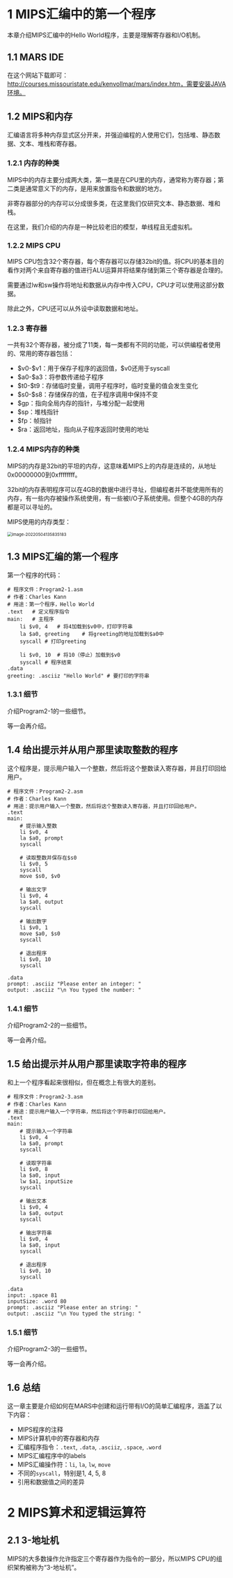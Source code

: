 # 1 MIPS汇编中的第一个程序

本章介绍MIPS汇编中的Hello World程序，主要是理解寄存器和I/O机制。

## 1.1 MARS IDE

在这个网站下载即可：http://courses.missouristate.edu/kenvollmar/mars/index.htm，需要安装JAVA环境。

## 1.2 MIPS和内存

汇编语言将多种内存显式区分开来，并强迫编程的人使用它们，包括堆、静态数据、文本、堆栈和寄存器。

### 1.2.1 内存的种类

MIPS中的内存主要分成两大类，第一类是在CPU里的内存，通常称为寄存器；第二类是通常意义下的内存，是用来放置指令和数据的地方。

非寄存器部分的内存可以分成很多类，在这里我们仅研究文本、静态数据、堆和栈。

在这里，我们介绍的内存是一种比较老旧的模型，单线程且无虚拟机。

### 1.2.2 MIPS CPU

MIPS CPU包含32个寄存器，每个寄存器可以存储32bit的值。将CPU的基本目的看作对两个来自寄存器的值进行ALU运算并将结果存储到第三个寄存器是合理的。

需要通过lw和sw操作将地址和数据从内存中传入CPU，CPU才可以使用这部分数据。

除此之外，CPU还可以从外设中读取数据和地址。

### 1.2.3 寄存器

一共有32个寄存器，被分成了11类，每一类都有不同的功能，可以供编程者使用的、常用的寄存器包括：

- \$v0-\$v1：用于保存子程序的返回值，\$v0还用于syscall
- \$a0-\$a3：将参数传递给子程序
- \$t0-\$t9：存储临时变量，调用子程序时，临时变量的值会发生变化
- \$s0-\$s8：存储保存的值，在子程序调用中保持不变
- \$gp：指向全局内存的指针，与堆分配一起使用
- \$sp：堆栈指针
- \$fp：帧指针
- \$ra：返回地址，指向从子程序返回时使用的地址

### 1.2.4 MIPS内存的种类

MIPS的内存是32bit的平坦的内存，这意味着MIPS上的内存是连续的，从地址0x00000000到0xffffffff。

32bit的内存表明程序可以在4GB的数据中进行寻址，但编程者并不能使用所有的内存，有一些内存被操作系统使用，有一些被I/O子系统使用。但整个4GB的内存都是可以寻址的。

MIPS使用的内存类型：

<img src="image-20220504135835183.png" alt="image-20220504135835183" style="zoom: 67%;" />

## 1.3 MIPS汇编的第一个程序

第一个程序的代码：

```assembly
# 程序文件：Program2-1.asm
# 作者：Charles Kann
# 用途：第一个程序，Hello World
.text	# 定义程序指令
main:	# 主程序
	li $v0, 4	# 将4加载到$v0中，打印字符串
	la $a0, greeting	# 将greeting的地址加载到$a0中
	syscall	# 打印greeting
	
	li $v0, 10	# 将10（停止）加载到$v0
	syscall	# 程序结束
.data
greeting: .asciiz "Hello World"	# 要打印的字符串
```

### 1.3.1 细节

介绍Program2-1的一些细节。

等一会再介绍。

## 1.4 给出提示并从用户那里读取整数的程序

这个程序是，提示用户输入一个整数，然后将这个整数读入寄存器，并且打印回给用户。

```assembly
# 程序文件：Program2-2.asm
# 作者：Charles Kann
# 用途：提示用户输入一个整数，然后将这个整数读入寄存器，并且打印回给用户。
.text
main:
	# 提示输入整数
	li $v0, 4
	la $a0, prompt
	syscall
	
	# 读取整数并保存在$s0
	li $v0, 5
	syscall
	move $s0, $v0
	
	# 输出文字
	li $v0, 4
	la $a0, output
	syscall
	
	# 输出数字
	li $v0, 1
	move $a0, $s0
	syscall
	
	# 退出程序
	li $v0, 10
	syscall
	
.data
prompt: .asciiz "Please enter an integer: "
output: .asciiz "\n You typed the number: "
```

### 1.4.1 细节

介绍Program2-2的一些细节。

等一会再介绍。

## 1.5 给出提示并从用户那里读取字符串的程序

和上一个程序看起来很相似，但在概念上有很大的差别。

```assembly
# 程序文件：Program2-3.asm
# 作者：Charles Kann
# 用途：提示用户输入一个字符串，然后将这个字符串打印回给用户。
.text
main:
	# 提示输入一个字符串
	li $v0, 4
	la $a0, prompt
	syscall
	
	# 读取字符串
	li $v0, 8
	la $a0, input
	lw $a1, inputSize
	syscall
	
	# 输出文本
	li $v0, 4
	la $a0, output
	syscall
	
	# 输出字符串
	li $v0, 4
	la $a0, input
	syscall
	
	# 退出程序
	li $v0, 10
	syscall

.data
input: .space 81
inputSize: .word 80
prompt: .asciiz "Please enter an string: "
output: .asciiz "\n You typed the string: "
```

### 1.5.1 细节

介绍Program2-3的一些细节。

等一会再介绍。

## 1.6 总结

这一章主要是介绍如何在MARS中创建和运行带有I/O的简单汇编程序，涵盖了以下内容：

- MIPS程序的注释
- MIPS计算机中的寄存器和内存
- 汇编程序指令：`.text`, `.data`, `.asciiz`, `.space`, `.word`
- MIPS汇编程序中的labels
- MIPS汇编操作符：`li`, `la`, `lw`, `move`
- 不同的`syscall`，特别是1, 4, 5, 8
- 引用和数据值之间的差异

# 2 MIPS算术和逻辑运算符

## 2.1 3-地址机

MIPS的大多数操作允许指定三个寄存器作为指令的一部分，所以MIPS CPU的组织架构被称为“3-地址机”。

